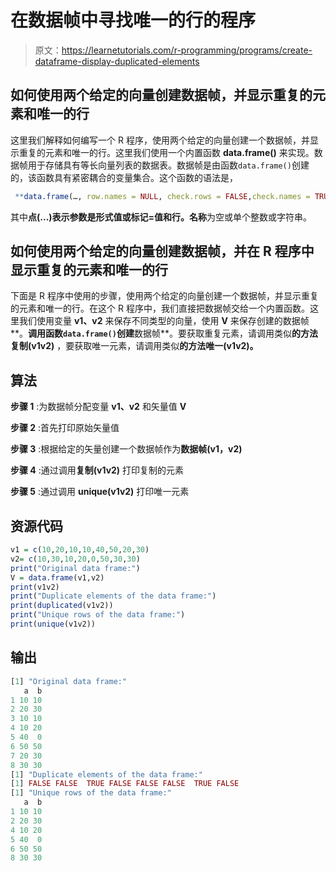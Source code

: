 # 在数据帧中寻找唯一的行的程序

> 原文：<https://learnetutorials.com/r-programming/programs/create-dataframe-display-duplicated-elements>

## 如何使用两个给定的向量创建数据帧，并显示重复的元素和唯一的行

这里我们解释如何编写一个 R 程序，使用两个给定的向量创建一个数据帧，并显示重复的元素和唯一的行。这里我们使用一个内置函数 **data.frame()** 来实现。数据帧用于存储具有等长向量列表的数据表。数据帧是由函数`data.frame()`创建的，该函数具有紧密耦合的变量集合。这个函数的语法是，

```r
 **data.frame(…, row.names = NULL, check.rows = FALSE,check.names = TRUE, fix.empty.names = TRUE,stringsAsFactors = default.stringsAsFactors())** 

```

其中**点(...)**表示参数是形式值或标记=值和**行。名称**为空或单个整数或字符串。

## 如何使用两个给定的向量创建数据帧，并在 R 程序中显示重复的元素和唯一的行

下面是 R 程序中使用的步骤，使用两个给定的向量创建一个数据帧，并显示重复的元素和唯一的行。在这个 R 程序中，我们直接把数据帧交给一个内置函数。这里我们使用变量 **v1、v2** 来保存不同类型的向量，使用 **V** 来保存创建的数据帧**。**调用函数`data.frame()`创建**数据帧**。要获取重复元素，请调用类似**的方法复制(v1v2)** ，要获取唯一元素，请调用类似**的方法唯一(v1v2)。**

## 算法

**步骤 1** :为数据帧分配变量 **v1、v2** 和矢量值 **V**

**步骤 2** :首先打印原始矢量值

**步骤 3** :根据给定的矢量创建一个数据帧作为**数据帧(v1，v2)**

**步骤 4** :通过调用**复制(v1v2)** 打印复制的元素

**步骤 5** :通过调用 **unique(v1v2)** 打印唯一元素

## 资源代码

```r
v1 = c(10,20,10,10,40,50,20,30)
v2= c(10,30,10,20,0,50,30,30)
print("Original data frame:")
V = data.frame(v1,v2)
print(v1v2)
print("Duplicate elements of the data frame:")
print(duplicated(v1v2))
print("Unique rows of the data frame:")
print(unique(v1v2))

```

## 输出

```r
[1] "Original data frame:"
   a  b
1 10 10
2 20 30
3 10 10
4 10 20
5 40  0
6 50 50
7 20 30
8 30 30
[1] "Duplicate elements of the data frame:"
[1] FALSE FALSE  TRUE FALSE FALSE FALSE  TRUE FALSE
[1] "Unique rows of the data frame:"
   a  b
1 10 10
2 20 30
4 10 20
5 40  0
6 50 50
8 30 30 
```
